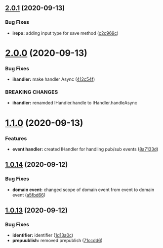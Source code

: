 ## [2.0.1](https://github.com/schreckworks/schreck.works.ddd.core/compare/2.0.0...2.0.1) (2020-09-13)


### Bug Fixes

* **irepo:** adding input type for save method ([c2c969c](https://github.com/schreckworks/schreck.works.ddd.core/commit/c2c969ccd0433f94c4c91f7758f7a9b52ec8bf89))



# [2.0.0](https://github.com/schreckworks/schreck.works.ddd.core/compare/1.1.0...2.0.0) (2020-09-13)


### Bug Fixes

* **ihandler:** make handler Async ([412c54f](https://github.com/schreckworks/schreck.works.ddd.core/commit/412c54f3ed13ee6641fcf83b81d8ef39ab119214))


### BREAKING CHANGES

* **ihandler:** renamded IHandler.handle to IHandler.handleAsync



# [1.1.0](https://github.com/schreckworks/schreck.works.ddd.core/compare/1.0.14...1.1.0) (2020-09-13)


### Features

* **event handler:** created IHandler for handling pub/sub events ([8a7133d](https://github.com/schreckworks/schreck.works.ddd.core/commit/8a7133d5dc20204dcfbdb18c120110f45bfb488e))



## [1.0.14](https://github.com/schreckworks/schreck.works.ddd.core/compare/1.0.13...1.0.14) (2020-09-12)


### Bug Fixes

* **domain event:** changed scope of domain event from event to domain event ([a5fbd66](https://github.com/schreckworks/schreck.works.ddd.core/commit/a5fbd660aee8588296b1436fa69ef7bbbe58ea8c))



## [1.0.13](https://github.com/schreckworks/schreck.works.ddd.core/compare/1.0.10...1.0.13) (2020-09-12)


### Bug Fixes

* **identifier:** identifier ([1d13a0c](https://github.com/schreckworks/schreck.works.ddd.core/commit/1d13a0ca1fde18b8272c3659476989ad116ee2af))
* **prepuublish:** removed prepublish ([71ccdd6](https://github.com/schreckworks/schreck.works.ddd.core/commit/71ccdd6ca2bca518d7baf8fa76cd7fb7ad2812cc))



